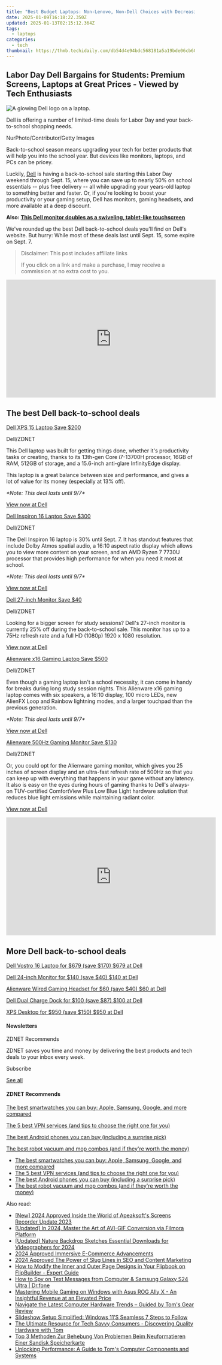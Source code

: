 ```yaml
---
title: "Best Budget Laptops: Non-Lenovo, Non-Dell Choices with Decreasing Prices - Insider Picks"
date: 2025-01-09T16:18:22.350Z
updated: 2025-01-13T02:15:12.364Z
tags:
  - laptops
categories:
  - tech
thumbnail: https://thmb.techidaily.com/db54d4e94bdc568181a5a19bde06cb60cc627002afae7c9a75d3a396e9c852b9.JPG
---
```


## Labor Day Dell Bargains for Students: Premium Screens, Laptops at Great Prices - Viewed by Tech Enthusiasts

![A glowing Dell logo on a laptop.](https://www.zdnet.com/a/img/resize/f6077fe9544b13f201546ae94cf9b2456766757d/2023/08/31/ae9c0959-2c07-414b-a2c7-1563cba18bb2/gettyimages-1236250965.jpg?auto=webp&width=1280)

Dell is offering a number of limited-time deals for Labor Day and your back-to-school shopping needs.

NurPhoto/Contributor/Getty Images

Back-to-school season means upgrading your tech for better products that will help you into the school year. But devices like monitors, laptops, and PCs can be pricey. 

Luckily, [Dell](https://shop-links.co/link/?exclusive=1&publisher_slug=itechdaily19598&url=https%3A%2F%2Fwww.anrdoezrs.net%2Flinks%2F9041660%2Ftype%2Fdlg%2Fsid%2Fzd-%255F%255FCOM%255FCLICK%255FID%255F%255F-dtp%2Fhttps%3A%2F%2Fwww.dell.com%2Fen-us) is having a back-to-school sale starting this Labor Day weekend through Sept. 15, where you can save up to nearly 50% on school essentials -- plus free delivery -- all while upgrading your years-old laptop to something better and faster. Or, if you're looking to boost your productivity or your gaming setup, Dell has monitors, gaming headsets, and more available at a deep discount. 

**Also: [This Dell monitor doubles as a swiveling, tablet-like touchscreen](https://www.zdnet.com/education/computers-tech/this-dell-monitor-doubles-as-a-swiveling-tablet-like-touchscreen/)**

We've rounded up the best Dell back-to-school deals you'll find on Dell's website. But hurry: While most of these deals last until Sept. 15, some expire on Sept. 7\. 

>  Disclaimer: This post includes affiliate links
>
>  If you click on a link and make a purchase, I may receive a commission at no extra cost to you.
>

<!-- affiliate ads begin -->
<iframe width="560" height="315" src="https://www.youtube.com/embed/d-COuhPT5mk?si=wLZU6jkkAdJuAn6h" title="YouTube video player" frameborder="0" allow="accelerometer; autoplay; clipboard-write; encrypted-media; gyroscope; picture-in-picture; web-share" referrerpolicy="strict-origin-when-cross-origin" allowfullscreen></iframe>
<!-- affiliate ads end -->

## The best Dell back-to-school deals

[Dell XPS 15 Laptop Save $200](https://shop-links.co/link/?exclusive=1&publisher_slug=itechdaily19598&url=https%3A%2F%2Fwww.anrdoezrs.net%2Flinks%2F9041660%2Ftype%2Fdlg%2Fsid%2Fzd-%255F%255FCOM%255FCLICK%255FID%255F%255F-dtp%2Fhttps%3A%2F%2Fwww.dell.com%2Fen-us%2Fshop%2Fdell-laptops%2Fxps-15-laptop%2Fspd%2Fxps-15-9530-laptop%2Fusexchbts9530gdbp) 

Dell/ZDNET

This Dell laptop was built for getting things done, whether it's productivity tasks or creating, thanks to its 13th-gen Core i7-13700H processor, 16GB of RAM, 512GB of storage, and a 15.6-inch anti-glare InfinityEdge display. 

This laptop is a great balance between size and performance, and gives a lot of value for its money (especially at 13% off). 

_\*Note: This deal lasts until 9/7\*_

[View now at Dell](https://shop-links.co/link/?exclusive=1&publisher_slug=itechdaily19598&url=https%3A%2F%2Fwww.anrdoezrs.net%2Flinks%2F9041660%2Ftype%2Fdlg%2Fsid%2Fzd-%255F%255FCOM%255FCLICK%255FID%255F%255F-dtp%2Fhttps%3A%2F%2Fwww.dell.com%2Fen-us%2Fshop%2Fdell-laptops%2Fxps-15-laptop%2Fspd%2Fxps-15-9530-laptop%2Fusexchbts9530gdbp) 

[Dell Inspiron 16 Laptop Save $300](https://shop-links.co/link/?exclusive=1&publisher_slug=itechdaily19598&url=https%3A%2F%2Fwww.anrdoezrs.net%2Flinks%2F9041660%2Ftype%2Fdlg%2Fsid%2Fzd-%255F%255FCOM%255FCLICK%255FID%255F%255F-dtp%2Fhttps%3A%2F%2Fwww.dell.com%2Fen-us%2Fshop%2Fdell-laptops%2Fnew-inspiron-16-laptop%2Fspd%2Finspiron-16-5635-laptop%2Fusichbts5635fyxf) 

Dell/ZDNET

The Dell Inspiron 16 laptop is 30% until Sept. 7\. It has standout features that include Dolby Atmos spatial audio, a 16:10 aspect ratio display which allows you to view more content on your screen, and an AMD Ryzen 7 7730U processor that provides high performance for when you need it most at school. 

_\*Note: This deal lasts until 9/7\*_

[View now at Dell](https://shop-links.co/link/?exclusive=1&publisher_slug=itechdaily19598&url=https%3A%2F%2Fwww.anrdoezrs.net%2Flinks%2F9041660%2Ftype%2Fdlg%2Fsid%2Fzd-%255F%255FCOM%255FCLICK%255FID%255F%255F-dtp%2Fhttps%3A%2F%2Fwww.dell.com%2Fen-us%2Fshop%2Fdell-laptops%2Fnew-inspiron-16-laptop%2Fspd%2Finspiron-16-5635-laptop%2Fusichbts5635fyxf) 

[Dell 27-inch Monitor Save $40](https://www.tkqlhce.com/click-9041660-15603779-1692878402000?sid=zd-%5F%5FCOM%5FCLICK%5FID%5F%5F-dtp) 

Dell/ZDNET

Looking for a bigger screen for study sessions? Dell's 27-inch monitor is currently 25% off during the back-to-school sale. This monitor has up to a 75Hz refresh rate and a full HD (1080p) 1920 x 1080 resolution.

[View now at Dell](https://www.tkqlhce.com/click-9041660-15603779-1692878402000?sid=zd-%5F%5FCOM%5FCLICK%5FID%5F%5F-dtp) 

[Alienware x16 Gaming Laptop Save $500](https://shop-links.co/link/?exclusive=1&publisher_slug=itechdaily19598&url=https%3A%2F%2Fwww.anrdoezrs.net%2Flinks%2F9041660%2Ftype%2Fdlg%2Fsid%2Fzd-%255F%255FCOM%255FCLICK%255FID%255F%255F-dtp%2Fhttps%3A%2F%2Fwww.dell.com%2Fen-us%2Fshop%2Fdeals-for-business%2Falienware-x16-gaming-laptop%2Fspd%2Falienware-x16-r1-laptop%2Fuseahctox16r1rpl03) 

Dell/ZDNET

Even though a gaming laptop isn't a school necessity, it can come in handy for breaks during long study session nights. This Alienware x16 gaming laptop comes with six speakers, a 16:10 display, 100 micro LEDs, new AlienFX Loop and Rainbow lightning modes, and a larger touchpad than the previous generation. 

_\*Note: This deal lasts until 9/7\*_

[View now at Dell](https://shop-links.co/link/?exclusive=1&publisher_slug=itechdaily19598&url=https%3A%2F%2Fwww.anrdoezrs.net%2Flinks%2F9041660%2Ftype%2Fdlg%2Fsid%2Fzd-%255F%255FCOM%255FCLICK%255FID%255F%255F-dtp%2Fhttps%3A%2F%2Fwww.dell.com%2Fen-us%2Fshop%2Fdeals-for-business%2Falienware-x16-gaming-laptop%2Fspd%2Falienware-x16-r1-laptop%2Fuseahctox16r1rpl03) 

[Alienware 500Hz Gaming Monitor Save $130](https://www.jdoqocy.com/click-9041660-15603780-1692878400000?sid=zd-%5F%5FCOM%5FCLICK%5FID%5F%5F-dtp) 

Dell/ZDNET

Or, you could opt for the Alienware gaming monitor, which gives you 25 inches of screen display and an ultra-fast refresh rate of 500Hz so that you can keep up with everything that happens in your game without any latency. It also is easy on the eyes during hours of gaming thanks to Dell's always-on TUV-certified ComfortView Plus Low Blue Light hardware solution that reduces blue light emissions while maintaining radiant color.

[View now at Dell](https://www.jdoqocy.com/click-9041660-15603780-1692878400000?sid=zd-%5F%5FCOM%5FCLICK%5FID%5F%5F-dtp) 

<!-- affiliate ads begin -->
<iframe width="560" height="315" src="https://www.youtube.com/embed/odDOPrPjRYY?si=7QHzdUkTPNkHJiVj" title="YouTube video player" frameborder="0" allow="accelerometer; autoplay; clipboard-write; encrypted-media; gyroscope; picture-in-picture; web-share" referrerpolicy="strict-origin-when-cross-origin" allowfullscreen></iframe>
<!-- affiliate ads end -->

## More Dell back-to-school deals

[Dell Vostro 16 Laptop for $679 (save $170) $679 at Dell](https://www.anrdoezrs.net/links/9041660/type/dlg/sid/zd-%5F%5FCOM%5FCLICK%5FID%5F%5F-dtp/https://www.dell.com/en-us/shop/dell-laptops/vostro-15-laptop/spd/vostro-15-3530-laptop/usevcpbts3530gmjb)

[Dell 24-inch Monitor for $140 (save $40) $140 at Dell](https://www.anrdoezrs.net/links/9041660/type/dlg/sid/zd-%5F%5FCOM%5FCLICK%5FID%5F%5F-dtp/https://www.dell.com/en-us/shop/dell-24-monitor-s2421hs/apd/210-axhh/monitors-monitor-accessories)

[Alienware Wired Gaming Headset for $60 (save $40) $60 at Dell](https://www.jdoqocy.com/click-9041660-15602885-1692982629000?sid=zd-%5F%5FCOM%5FCLICK%5FID%5F%5F-dtp)

[Dell Dual Charge Dock for $100 (save $87) $100 at Dell](https://www.anrdoezrs.net/links/9041660/type/dlg/sid/zd-%5F%5FCOM%5FCLICK%5FID%5F%5F-dtp/https://www.dell.com/en-us/shop/dell-dual-charge-dock-hd22q/apd/210-bexl/docks-and-stands)

[XPS Desktop for $950 (save $150) $950 at Dell](https://www.anrdoezrs.net/links/9041660/type/dlg/sid/zd-%5F%5FCOM%5FCLICK%5FID%5F%5F-dtp/https://www.dell.com/en-us/shop/desktop-computers/new-xps-desktop/spd/xps-8960-desktop/usexthbts8960gjzv)

#### Newsletters

ZDNET Recommends

ZDNET saves you time and money by delivering the best products and tech deals to your inbox every week.

 Subscribe

[See all](https://www.zdnet.com/newsletters/)

#### **ZDNET** Recommends

[The best smartwatches you can buy: Apple, Samsung, Google, and more compared](https://www.zdnet.com/article/best-smartwatch/ "The best smartwatches you can buy: Apple, Samsung, Google, and more compared")

[The 5 best VPN services (and tips to choose the right one for you)](https://www.zdnet.com/article/best-vpn/ "The 5 best VPN services (and tips to choose the right one for you)")

[The best Android phones you can buy (including a surprise pick)](https://www.zdnet.com/article/best-android-phone/ "The best Android phones you can buy (including a surprise pick)")

[The best robot vacuum and mop combos (and if they're worth the money)](https://www.zdnet.com/article/best-robot-vacuum-mop/ "The best robot vacuum and mop combos (and if they're worth the money)")

* [The best smartwatches you can buy: Apple, Samsung, Google, and more compared](https://www.zdnet.com/article/best-smartwatch/ "The best smartwatches you can buy: Apple, Samsung, Google, and more compared")
* [The 5 best VPN services (and tips to choose the right one for you)](https://www.zdnet.com/article/best-vpn/ "The 5 best VPN services (and tips to choose the right one for you)")
* [The best Android phones you can buy (including a surprise pick)](https://www.zdnet.com/article/best-android-phone/ "The best Android phones you can buy (including a surprise pick)")
* [The best robot vacuum and mop combos (and if they're worth the money)](https://www.zdnet.com/article/best-robot-vacuum-mop/ "The best robot vacuum and mop combos (and if they're worth the money)")

<ins class="adsbygoogle"
     style="display:block"
     data-ad-format="autorelaxed"
     data-ad-client="ca-pub-7571918770474297"
     data-ad-slot="1223367746"></ins>

<ins class="adsbygoogle"
     style="display:block"
     data-ad-client="ca-pub-7571918770474297"
     data-ad-slot="8358498916"
     data-ad-format="auto"
     data-full-width-responsive="true"></ins>

<span class="atpl-alsoreadstyle">Also read:</span>
<div><ul>
<li><a href="https://video-screen-grab.techidaily.com/new-2024-approved-inside-the-world-of-apeaksofts-screens-recorder-update-2023/"><u>[New] 2024 Approved Inside the World of Apeaksoft's Screens Recorder Update 2023</u></a></li>
<li><a href="https://article-knowledge.techidaily.com/updated-in-2024-master-the-art-of-avi-gif-conversion-via-filmora-platform/"><u>[Updated] In 2024, Master the Art of AVI-GIF Conversion via Filmora Platform</u></a></li>
<li><a href="https://fox-boxes.techidaily.com/updated-nature-backdrop-sketches-essential-downloads-for-videographers-for-2024/"><u>[Updated] Nature Backdrop Sketches Essential Downloads for Videographers for 2024</u></a></li>
<li><a href="https://article-knowledge.techidaily.com/2024-approved-immersive-e-commerce-advancements/"><u>2024 Approved Immersive E-Commerce Advancements</u></a></li>
<li><a href="https://some-tips.techidaily.com/2024-approved-the-power-of-slug-lines-in-seo-and-content-marketing/"><u>2024 Approved The Power of Slug Lines in SEO and Content Marketing</u></a></li>
<li><a href="https://fox-web3.techidaily.com/how-to-modify-the-inner-and-outer-page-designs-in-your-flipbook-on-flipbuilder-expert-guide/"><u>How to Modify the Inner and Outer Page Designs in Your Flipbook on FlipBuilder - Expert Guide</u></a></li>
<li><a href="https://android-location-track.techidaily.com/how-to-spy-on-text-messages-from-computer-and-samsung-galaxy-s24-ultra-drfone-by-drfone-virtual-android/"><u>How to Spy on Text Messages from Computer & Samsung Galaxy S24 Ultra | Dr.fone</u></a></li>
<li><a href="https://hardware-reviews.techidaily.com/mastering-mobile-gaming-on-windows-with-asus-rog-ally-x-an-insightful-revenue-at-an-elevated-price/"><u>Mastering Mobile Gaming on Windows with Asus ROG Ally X - An Insightful Revenue at an Elevated Price</u></a></li>
<li><a href="https://hardware-reviews.techidaily.com/navigate-the-latest-computer-hardware-trends-guided-by-toms-gear-review/"><u>Navigate the Latest Computer Hardware Trends – Guided by Tom's Gear Review</u></a></li>
<li><a href="https://win11.techidaily.com/slideshow-setup-simplified-windows-11s-seamless-7-steps-to-follow/"><u>Slideshow Setup Simplified: Windows 11’S Seamless 7 Steps to Follow</u></a></li>
<li><a href="https://hardware-reviews.techidaily.com/the-ultimate-resource-for-tech-savvy-consumers-discovering-quality-hardware-with-tom/"><u>The Ultimate Resource for Tech Savvy Consumers - Discovering Quality Hardware with Tom</u></a></li>
<li><a href="https://win-extraordinary.techidaily.com/top-3-methoden-zur-behebung-von-problemen-beim-neuformatieren-einer-sandisk-speicherkarte/"><u>Top 3 Methoden Zur Behebung Von Problemen Beim Neuformatieren Einer Sandisk Speicherkarte</u></a></li>
<li><a href="https://hardware-reviews.techidaily.com/unlocking-performance-a-guide-to-toms-computer-components-and-systems/"><u>Unlocking Performance: A Guide to Tom's Computer Components and Systems</u></a></li>
</ul></div>


